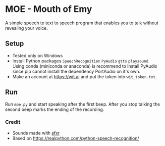 # MOE - Mouth of Emy
A simple speech to text to speech program that enables you to talk without revealing your voice.

## Setup
- Tested only on Windows
- Install Python packages `SpeechRecognition` `PyAudio` `gtts` `playsound`. Using conda (miniconda or anaconda) is recommend to install PyAudio since pip cannot install the dependency PortAudio on it's own.
- Make an account at https://wit.ai and put the token into `wit_token.txt`.

## Run
Run `moe.py` and start speaking after the first beep. After you stop talking the second beep marks the ending of the recording.

### Credit
- Sounds made with [sfxr](http://www.drpetter.se/project_sfxr.html)
- Based on https://realpython.com/python-speech-recognition/